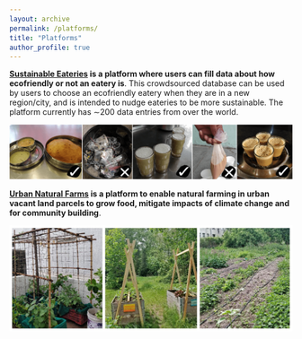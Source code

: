 ```yaml
---
layout: archive
permalink: /platforms/
title: "Platforms"
author_profile: true
---
```


**[Sustainable Eateries](https://www.sustainableeateries.com/) is a platform where users can fill data about how ecofriendly or not an eatery is**. This crowdsourced database can be used by users to choose an ecofriendly eatery when they are in a new region/city, and is intended to nudge eateries to be more sustainable. The platform currently has ∼200 data entries from over the world. 

![](/images/sustainable_eateries.png)

**[Urban Natural Farms](https://urbannaturalfarms.com/) is a platform to enable natural farming in urban vacant land parcels to grow food, mitigate impacts of climate change and for community building**.

![](/images/urban_natural_farms.jpg)